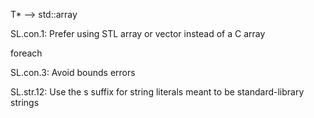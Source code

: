 T\*  --&gt;  std::array

SL.con.1: Prefer using STL array or vector instead of a C array



foreach 

SL.con.3: Avoid bounds errors  
  
SL.str.12: Use the s suffix for string literals meant to be standard-library strings



